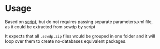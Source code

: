 # Usage

Based on [script](https://github.com/robhabraken/Sitecore-Azure-Scripts/blob/master/Scripts/99%20Utility%20Scripts/strip-db.ps1), but do not requires passing separate parameters.xml file, as it could be extracted from scwdp by script

It expects that all ```.scwdp.zip``` files would be grouped in one folder and it will loop over them to create no-databases equivalent packages.